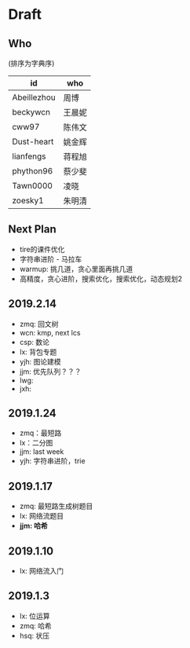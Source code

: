 # Draft

## Who

(排序为字典序)

id |who
--- | ---
Abeillezhou| 周博
beckywcn | 王晨妮
cww97 | 陈伟文
Dust-heart | 姚金辉
lianfengs | 蒋程旭
phython96 | 蔡少斐
Tawn0000 | 凌晓
zoesky1 | 朱明清

## Next Plan

- tire的课件优化
- 字符串进阶 - 马拉车
- warmup: 挑几道，贪心里面再挑几道
- 高精度，贪心进阶，搜索优化，搜索优化，动态规划2

## 2019.2.14

- zmq: 回文树
- wcn: kmp, next lcs
- csp: 数论
- lx: 背包专题
- yjh: 图论建模
- jjm: 优先队列？？？
- lwg: 
- jxh: 

## 2019.1.24

- zmq：最短路
- lx：二分图
- jjm: last week
- yjh: 字符串进阶，trie

## 2019.1.17

- zmq: 最短路生成树题目
- lx: 网络流题目
- **jjm: 哈希**

## 2019.1.10

- lx: 网络流入门

## 2019.1.3

- lx: 位运算
- zmq: 哈希
- hsq: 状压


